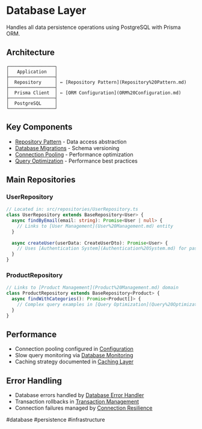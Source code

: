 # Database Layer

Handles all data persistence operations using PostgreSQL with Prisma ORM.

## Architecture

```
┌─────────────────┐
│   Application   │
├─────────────────┤
│  Repository     │ ← [Repository Pattern](Repository%20Pattern.md)
├─────────────────┤
│  Prisma Client  │ ← [ORM Configuration](ORM%20Configuration.md)
├─────────────────┤
│  PostgreSQL     │
└─────────────────┘
```

## Key Components

- [Repository Pattern](Repository%20Pattern.md) - Data access abstraction
- [Database Migrations](Database%20Migrations.md) - Schema versioning
- [Connection Pooling](Connection%20Pooling.md) - Performance optimization
- [Query Optimization](Query%20Optimization.md) - Performance best practices

## Main Repositories

### UserRepository
```typescript
// Located in: src/repositories/UserRepository.ts
class UserRepository extends BaseRepository<User> {
  async findByEmail(email: string): Promise<User | null> {
    // Links to [User Management](User%20Management.md) entity
  }
  
  async createUser(userData: CreateUserDto): Promise<User> {
    // Uses [Authentication System](Authentication%20System.md) for password hashing
  }
}
```

### ProductRepository
```typescript
// Links to [Product Management](Product%20Management.md) domain
class ProductRepository extends BaseRepository<Product> {
  async findWithCategories(): Promise<Product[]> {
    // Complex query examples in [Query Optimization](Query%20Optimization.md)
  }
}
```

## Performance

- Connection pooling configured in [Configuration](../../05-operations/Configuration.md)
- Slow query monitoring via [Database Monitoring](Database%20Monitoring.md)
- Caching strategy documented in [Caching Layer](Caching%20Layer.md)

## Error Handling

- Database errors handled by [Database Error Handler](Database%20Error%20Handler.md)
- Transaction rollbacks in [Transaction Management](Transaction%20Management.md)
- Connection failures managed by [Connection Resilience](Connection%20Resilience.md)

#database #persistence #infrastructure
